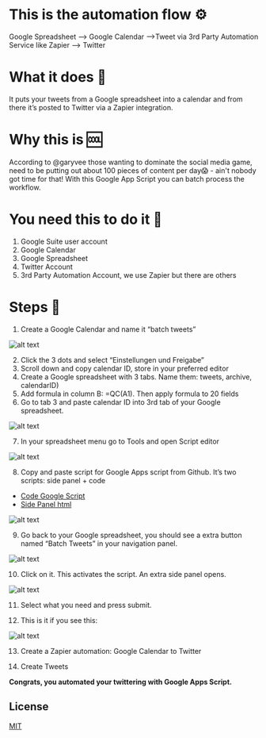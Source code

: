 # This is the automation flow ⚙️
Google Spreadsheet --> Google Calendar -->Tweet via 3rd Party Automation Service like Zapier --> Twitter

# What it does 🦾
It puts your tweets from a Google spreadsheet into a calendar and from there it’s posted to Twitter via a Zapier integration.

# Why this is 🆒
According to @garyvee those wanting to dominate the social media game, need to be putting out about 100 pieces of content per day😱 - ain't nobody got time for that! With this Google App Script you can batch process the workflow.

# You need this to do it 🧰
1. Google Suite user account
2. Google Calendar
3. Google Spreadsheet
4. Twitter Account
5. 3rd Party Automation Account, we use Zapier but there are others

# Steps 👟
1. Create a Google Calendar and name it “batch tweets”

![alt text][GoogleKalenderEinstellungen]

2. Click the 3 dots and select “Einstellungen und Freigabe”
3. Scroll down and copy calendar ID, store in your preferred editor
4. Create a Google spreadsheet with 3 tabs. Name them: tweets, archive, calendarID)
5. Add formula in column B: =QC(A1). Then apply formula to 20 fields
6. Go to tab 3 and paste calendar ID into 3rd tab of your Google spreadsheet.

![alt text][GoogleKalenderID]

7. In your spreadsheet menu go to Tools and open Script editor

![alt text][OpenGoogleScriptEditor]

8. Copy and paste script for Google Apps script from Github. It’s two scripts: side panel + code

- [Code Google Script](./Code.js)
- [Side Panel html](./side-panel.html)

![alt text][GoogleScript2parts]

9. Go back to your Google spreadsheet, you should see a extra button named “Batch Tweets” in your navigation panel.

![alt text][GoogleSheetsExtraButton]

10. Click on it. This activates the script. An extra side panel opens. 

![alt text][GoogleSheetsSidePanel]

11. Select what you need and press submit. 

12. This is it if you see this:

![alt text][GoogleSheetsScriptSuccess]

13. Create a Zapier automation: Google Calendar to Twitter

14. Create Tweets

__Congrats, you automated your twittering with Google Apps Script.__

## License

[MIT](https://choosealicense.com/licenses/mit/)

[GoogleKalenderEinstellungen]: ./PNG/Google_Kalender_Einstellungen.png "Google Kalender Einstellungen"
[GoogleKalenderID]: ./PNG/Google_Kalender_ID.png "Google Kalender ID"
[GoogleScript2parts]: ./PNG/Google_Script_2_parts.png "Google Script 2 scripts"
[GoogleSheetsExtraButton]: ./PNG/Google_Sheets_Extra_Button.png "Google Sheets Custom Button"
[GoogleSheetsScriptSuccess]: ./PNG/Google_Sheets_Script_Success.png "Google Sheets Script Success"
[GoogleSheetsSidePanel]: ./PNG/Google_Sheets_Side_Panel.png "Google Sheets Side Panel"
[OpenGoogleScriptEditor]: ./PNG/Open_Google_Script_Editor.png "Open Google Script Editor"
